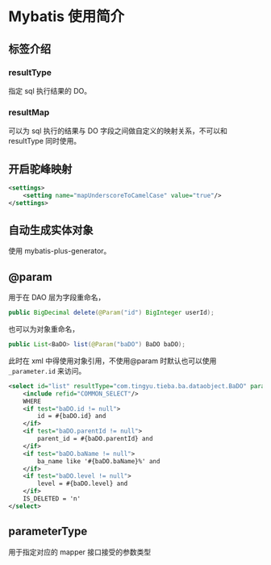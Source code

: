 # Mybatis 使用简介

## 标签介绍

### resultType

指定 sql 执行结果的 DO。

### resultMap

可以为 sql 执行的结果与 DO 字段之间做自定义的映射关系，不可以和 resultType 同时使用。

## 开启驼峰映射

```xml
<settings>
    <setting name="mapUnderscoreToCamelCase" value="true"/>
</settings>
```

## 自动生成实体对象

使用 mybatis-plus-generator。

## @param

用于在 DAO 层为字段重命名，

```java
public BigDecimal delete(@Param("id") BigInteger userId);
```

也可以为对象重命名，

```java
public List<BaDO> list(@Param("baDO") BaDO baDO);
```

此时在 xml 中得使用对象引用，不使用@param 时默认也可以使用`_parameter.id` 来访问。

```xml
<select id="list" resultType="com.tingyu.tieba.ba.dataobject.BaDO" parameterType="com.tingyu.tieba.ba.dataobject.BaDO">
    <include refid="COMMON_SELECT"/>
    WHERE
    <if test="baDO.id != null">
        id = #{baDO.id} and
    </if>
    <if test="baDO.parentId != null">
        parent_id = #{baDO.parentId} and
    </if>
    <if test="baDO.baName != null">
        ba_name like '#{baDO.baName}%' and
    </if>
    <if test="baDO.level != null">
        level = #{baDO.level} and
    </if>
    IS_DELETED = 'n'
</select>
```

## parameterType

用于指定对应的 mapper 接口接受的参数类型
